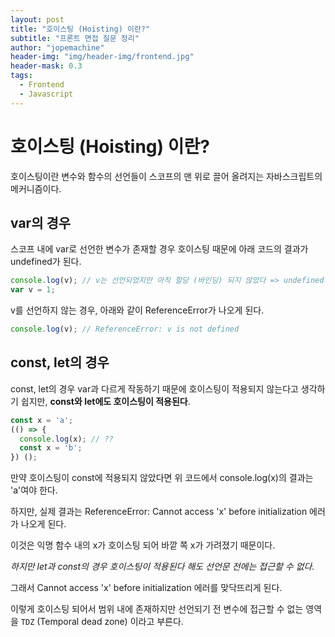 ```yaml
---
layout: post
title: "호이스팅 (Hoisting) 이란?"
subtitle: "프론트 면접 질문 정리"
author: "jopemachine"
header-img: "img/header-img/frontend.jpg"
header-mask: 0.3
tags:
  - Frontend
  - Javascript
---
```


# 호이스팅 (Hoisting) 이란?

호이스팅이란 변수와 함수의 선언들이 스코프의 맨 위로 끌어 올려지는 자바스크립트의 메커니즘이다.

## var의 경우

스코프 내에 var로 선언한 변수가 존재할 경우 호이스팅 때문에 아래 코드의 결과가 undefined가 된다.

```jsx
console.log(v); // v는 선언되었지만 아직 할당 (바인딩) 되지 않았다 => undefined
var v = 1;
```

v를 선언하지 않는 경우, 아래와 같이 ReferenceError가 나오게 된다.

```jsx
console.log(v); // ReferenceError: v is not defined
```

## const, let의 경우

const, let의 경우 var과 다르게 작동하기 때문에 호이스팅이 적용되지 않는다고 생각하기 쉽지만, **const와 let에도 호이스팅이 적용된다**.

```jsx
const x = 'a';
(() => {
  console.log(x); // ??
  const x = 'b';
}) ();
```

만약 호이스팅이 const에 적용되지 않았다면 위 코드에서 console.log(x)의 결과는 'a'여야 한다.

하지만, 실제 결과는 ReferenceError: Cannot access 'x' before initialization 에러가 나오게 된다.

이것은 익명 함수 내의 x가 호이스팅 되어 바깥 쪽 x가 가려졌기 때문이다.

_하지만 let과 const의 경우 호이스팅이 적용된다 해도 선언문 전에는 접근할 수 없다._

그래서 Cannot access 'x' before initialization 에러를 맞닥뜨리게 된다.

이렇게 호이스팅 되어서 범위 내에 존재하지만 선언되기 전 변수에 접근할 수 없는 영역을 `TDZ` (Temporal dead zone) 이라고 부른다.